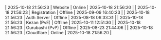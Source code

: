 | 2025-10-18 21:56:23 | Website | Online | 2025-10-18 21:56:20 |
| 2025-10-18 21:56:23 | Registration | Offline | 2025-09-09 16:40:23 |
| 2025-10-18 21:56:23 | Auth Server | Offline | 2025-08-18 09:33:31 |
| 2025-10-18 21:56:23 | Kezan (PvE) | Offline | 2025-10-11 12:51:30 |
| 2025-10-18 21:56:23 | Gurubashi (PvP) | Offline | 2025-08-23 21:44:06 |
| 2025-10-18 21:56:23 | Cloudflare | Online | 2025-10-18 21:56:20 |
